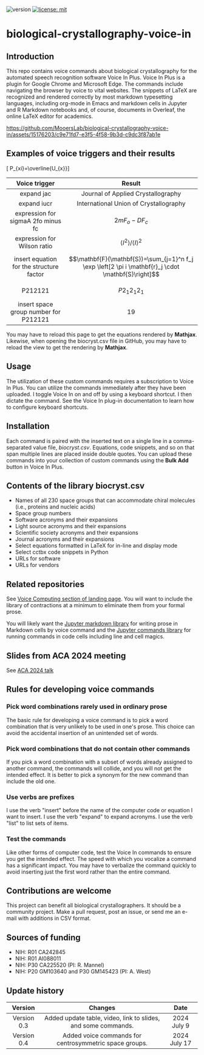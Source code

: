 ![version](https://img.shields.io/static/v1?label=biological-crystallography-voice-in&message=0.4&color=brightcolor)
[![license: mit](https://img.shields.io/badge/license-mit-blue.svg)](https://opensource.org/licenses/mit)


# biological-crystallography-voice-in

## Introduction
This repo contains voice commands about biological crystallography for the automated speech recognition software Voice In Plus.
Voice In Plus is a plugin for Google Chrome and Microsoft Edge.
The commands include navigating the browser by voice to vital websites.
The snippets of LaTeX are recognized and rendered correctly by most markdown typesetting languages, including org-mode in Emacs and markdown cells in Jupyter and R Markdown notebooks and, of course, documents in Overleaf, the online LaTeX editor for academics.

https://github.com/MooersLab/biological-crystallography-voice-in/assets/15176203/c9e71fd7-e3f5-4f58-9b3d-c9dc3f87ab1e

## Examples of voice triggers and their results

\[ P_{xi}=\overline{U_{x}}\]

  
| Voice trigger | Result|
| :------: | :----:|
|expand jac | Journal of Applied Crystallography|
|expand iucr | International Union of Crystallography|
|expression for sigmaA 2fo minus fc| $$2mF_{o} - DF_{c}$$ |
|expression for Wilson ratio | $$\left\langle I^2\right\rangle /\langle I\rangle^2$$ |
|insert equation for the structure factor|$$\mathbf{F}(\mathbf{S})=\sum_{j=1}^n f_j \exp \left[2 \pi i \mathbf{r}_j \cdot \mathbf{S}\right]$$|
|P212121  | $$P2_{1}2_{1}2_{1}$$  |
|insert space group number for P212121 | 19|


You may have to reload this page to get the equations rendered by **Mathjax**.
Likewise, when opening the biocryst.csv file in GitHub, you may have to reload the view to get the rendering by **Mathjax**.


## Usage
The utilization of these custom commands requires a subscription to Voice In Plus.
You can utilize the commands immediately after they have been uploaded.
I toggle Voice In on and off by using a keyboard shortcut.
I then dictate the command.
See the Voice In plug-in documentation to learn how to configure keyboard shortcuts.


## Installation
Each command is paired with the inserted text on a single line in a comma-separated value file, *biocryst.csv*.
Equations, code snippets, and so on that span multiple lines are placed inside double quotes.
You can upload these commands into your collection of custom commands using the **Bulk Add** button in Voice In Plus.

## Contents of the library biocryst.csv

- Names of all 230 space groups that can accommodate chiral molecules (i.e., proteins and nucleic acids)
- Space group numbers
- Software acronyms and their expansions
- Light source acronyms and their expansions
- Scientific society acronyms and their expansions
- Journal acronyms and their expansions
- Select equations formatted in LaTeX for in-line and display mode
- Select cctbx code snippets in Python
- URLs for software
- URLs for vendors


## Related repositories
See [Voice Computing section of landing page](https://github.com/MooersLab/MooersLab?tab=readme-ov-file#voice-computing).
You will want to include the library of contractions at a minimum to eliminate them from your formal prose.

You will likely want the [Jupyter markdown library](https://github.com/MooersLab/markdown-jupyter-voice-in) for writing prose in Markdown cells by voice command and the [Jupyter commands library](https://github.com/MooersLab/jupyter-voice-in) for running commands in code cells including line and cell magics.

## Slides from ACA 2024 meeting
See [ACA 2024 talk](https://github.com/MooersLab/ACA2024)

## Rules for developing voice commands

### Pick word combinations rarely used in ordinary prose
The basic rule for developing a voice command is to pick a word combination that is very unlikely to be used in one's prose.
This choice can avoid the accidental insertion of an unintended set of words.

### Pick word combinations that do not contain other commands
If you pick a word combination with a subset of words already assigned to another command, the commands will collide, and you will not get the intended effect.
It is better to pick a synonym for the new command than include the old one.

### Use verbs are prefixes
I use the verb "insert" before the name of the computer code or equation I want to insert.
I use the verb "expand" to expand acronyms.
I use the verb "list" to list sets of items.

### Test the commands
Like other forms of computer code, test the Voice In commands to ensure you get the intended effect.
The speed with which you vocalize a command has a significant impact.
You may have to verbalize the command quickly to avoid inserting just the first word rather than the entire command.

## Contributions are welcome
This project can benefit all biological crystallographers.
It should be a community project.
Make a pull request, post an issue, or send me an e-mail with additions in CSV format.

## Sources of funding

- NIH: R01 CA242845
- NIH: R01 AI088011
- NIH: P30 CA225520 (PI: R. Mannel)
- NIH: P20 GM103640 and P30 GM145423 (PI: A. West)

## Update history

|Version      | Changes                                                                                                                                    | Date                 |
|:-----------:|:------------------------------------------------------------------------------------------------------------------------------------------:|:--------------------:|
| Version 0.3 |   Added update table, video, link to slides, and some commands.                                                                            | 2024 July 9          |
| Version 0.4 |   Added voice commands for centrosymmetric space groups.                                                                                   | 2024 July 17         |



  

